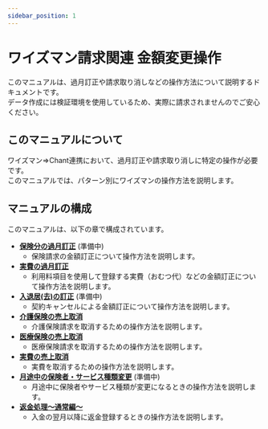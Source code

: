 ```yaml
---
sidebar_position: 1
---
```


# ワイズマン請求関連 金額変更操作

このマニュアルは、過月訂正や請求取り消しなどの操作方法について説明するドキュメントです。  
データ作成には検証環境を使用しているため、実際に請求されませんのでご安心ください。

## このマニュアルについて

ワイズマン⇒Chant連携において、過月訂正や請求取り消しに特定の操作が必要です。  
このマニュアルでは、パターン別にワイズマンの操作方法を説明します。

## マニュアルの構成

このマニュアルは、以下の章で構成されています。

*   **[保険分の過月訂正](./過月訂正/hoken.md)** (準備中)
    *   保険請求の金額訂正について操作方法を説明します。
*   **[実費の過月訂正](./過月訂正/zippi.md)**
    *   利用料項目を使用して登録する実費（おむつ代）などの金額訂正について操作方法を説明します。
*   **[入退居(去)の訂正](./過月訂正/nyutaikyo.md)** (準備中)
    *   契約キャンセルによる金額訂正について操作方法を説明します。
*   **[介護保険の売上取消](./売上取消/torikesi_kaigo.md)**
    *   介護保険請求を取消するための操作方法を説明します。
*   **[医療保険の売上取消](./売上取消/torikesi_iryo.md)**
    *   医療保険請求を取消するための操作方法を説明します。
*   **[実費の売上取消](./売上取消/torikesi_zippi.md)**
    *   実費を取消するための操作方法を説明します。   
*   **[月途中の保険者・サービス種類変更](./月途中の変更/totyu.md)** (準備中)
    *   月途中に保険者やサービス種類が変更になるときの操作方法を説明します。
*   **[返金処理～通常編～](./返金処理/henkin_nomal.md)**
    *   入金の翌月以降に返金登録するときの操作方法を説明します。